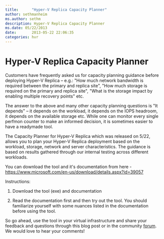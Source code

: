 ```yaml
---
title:      "Hyper-V Replica Capacity Planner"
author: sethmanheim
ms.author: sethm
description: Hyper-V Replica Capacity Planner
ms.date: 05/22/2013
date:       2013-05-22 22:06:35
categories: hvr
---
```

# Hyper-V Replica Capacity Planner

Customers have frequently asked us for capacity planning guidance before deploying Hyper-V Replica – e.g.: "How much network bandwidth is required between the primary and replica site", "How much storage is required on the primary and replica site", "What is the storage impact by enabling multiple recovery points" etc.

The answer to the above and many other capacity planning questions is "It depends" – it depends on the workload, it depends on the IOPS headroom, it depends on the available storage etc. While one can monitor every single perfmon counter to make an informed decision, it is sometimes easier to have a readymade tool.

The Capacity Planner for Hyper-V Replica which was released on 5/22, allows you to plan your Hyper-V Replica deployment based on the workload, storage, network and server characteristics. The guidance is based on results gathered through our internal testing across different workloads.

You can download the tool and it's documentation from here - <https://www.microsoft.com/en-us/download/details.aspx?id=39057>

Instructions:

1) Download the tool (exe) and documentation

2) Read the documentation first and then try out the tool. You should familiarize yourself with some nuances listed in the documentation before using the tool. 

So go ahead, use the tool in your virtual infrastructure and share your feedback and questions through this blog post or in the community [forum](https://social.technet.microsoft.com/Forums/en-US/winserverhyperv/threads). We would love to hear your comments! 
